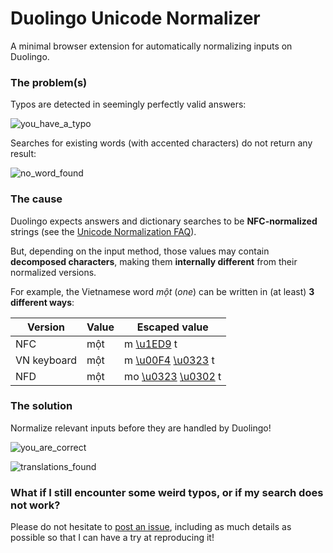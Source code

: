 # Duolingo Unicode Normalizer

A minimal browser extension for automatically normalizing inputs on Duolingo.

### The problem(s)

Typos are detected in seemingly perfectly valid answers:

![you_have_a_typo](https://user-images.githubusercontent.com/25432517/60756496-39199c00-9ffe-11e9-817c-cbd3dd337ac3.png)

Searches for existing words (with accented characters) do not return any result:

![no_word_found](https://user-images.githubusercontent.com/25432517/60760068-5a46b080-a02f-11e9-81a3-3901721b481d.png)

### The cause

Duolingo expects answers and dictionary searches to be __NFC-normalized__ strings
(see the [Unicode Normalization FAQ](https://unicode.org/faq/normalization.html)).

But, depending on the input method, those values may contain __decomposed characters__,
making them __internally different__ from their normalized versions.

For example, the Vietnamese word _một_ (_one_) can be written in (at least)
__3 different ways__:

| Version     | Value | Escaped value   |
| ------------| ----- |---------------- |
| NFC         | một   | m [\u1ED9](https://unicode-table.com/en/1ED9/) t |
| VN keyboard | một   | m [\u00F4](https://unicode-table.com/en/00F4/) [\u0323](https://unicode-table.com/en/0323/) t |
| NFD         | một   | mo [\u0323](https://unicode-table.com/en/0323/) [\u0302](https://unicode-table.com/en/0302/) t |

### The solution

Normalize relevant inputs before they are handled by Duolingo!

![you_are_correct](https://user-images.githubusercontent.com/25432517/60757095-8d287e80-a006-11e9-981c-5ec363575b8b.png)

![translations_found](https://user-images.githubusercontent.com/25432517/60760069-5b77dd80-a02f-11e9-9fd3-a328aebf6abc.png)

### What if I still encounter some weird typos, or if my search does not work?

Please do not hesitate to
[post an issue](https://github.com/blmage/duolingo-unicode-normalizer/issues/new),
including as much details as possible so that I can have a try at reproducing it!
